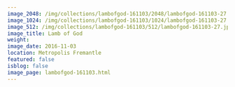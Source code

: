 ```yaml
---
image_2048: /img/collections/lambofgod-161103/2048/lambofgod-161103-27.jpg
image_1024: /img/collections/lambofgod-161103/1024/lambofgod-161103-27.jpg
image_512: /img/collections/lambofgod-161103/512/lambofgod-161103-27.jpg
image_title: Lamb of God
weight: 
image_date: 2016-11-03
location: Metropolis Fremantle
featured: false
isblog: false
image_page: lambofgod-161103.html
---
```

